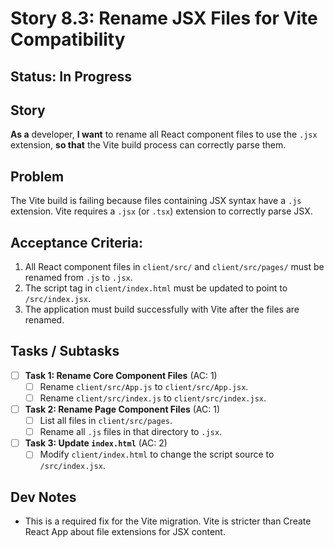 # Story 8.3: Rename JSX Files for Vite Compatibility

## Status: In Progress

## Story
**As a** developer,
**I want** to rename all React component files to use the `.jsx` extension,
**so that** the Vite build process can correctly parse them.

## Problem
The Vite build is failing because files containing JSX syntax have a `.js` extension. Vite requires a `.jsx` (or `.tsx`) extension to correctly parse JSX.

## Acceptance Criteria:
1. All React component files in `client/src/` and `client/src/pages/` must be renamed from `.js` to `.jsx`.
2. The script tag in `client/index.html` must be updated to point to `/src/index.jsx`.
3. The application must build successfully with Vite after the files are renamed.

## Tasks / Subtasks

- [ ] **Task 1: Rename Core Component Files** (AC: 1)
    - [ ] Rename `client/src/App.js` to `client/src/App.jsx`.
    - [ ] Rename `client/src/index.js` to `client/src/index.jsx`.

- [ ] **Task 2: Rename Page Component Files** (AC: 1)
    - [ ] List all files in `client/src/pages`.
    - [ ] Rename all `.js` files in that directory to `.jsx`.

- [ ] **Task 3: Update `index.html`** (AC: 2)
    - [ ] Modify `client/index.html` to change the script source to `/src/index.jsx`.

## Dev Notes
*   This is a required fix for the Vite migration. Vite is stricter than Create React App about file extensions for JSX content.
